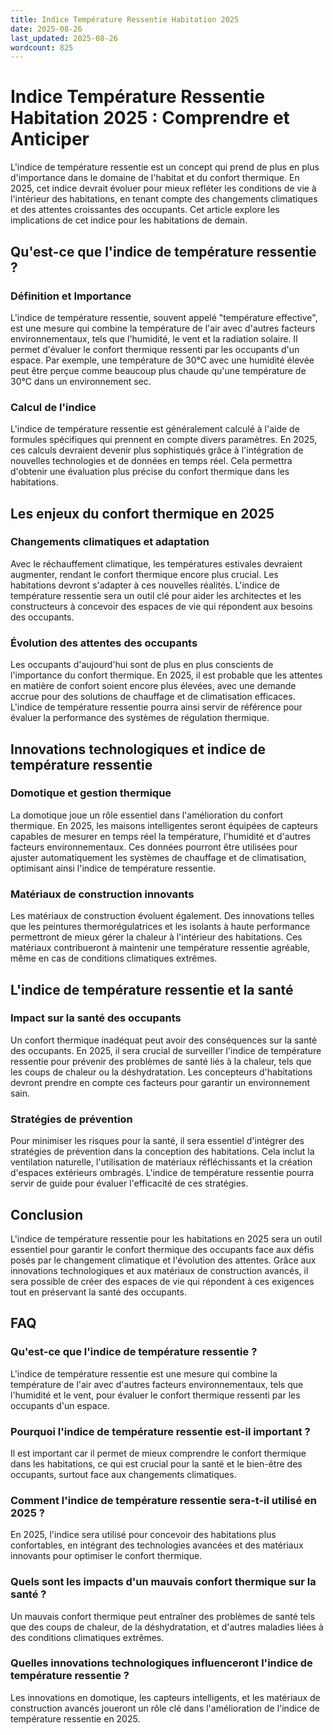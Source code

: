 ```yaml
---
title: Indice Température Ressentie Habitation 2025
date: 2025-08-26
last_updated: 2025-08-26
wordcount: 825
---
```


# Indice Température Ressentie Habitation 2025 : Comprendre et Anticiper

L'indice de température ressentie est un concept qui prend de plus en plus d'importance dans le domaine de l'habitat et du confort thermique. En 2025, cet indice devrait évoluer pour mieux refléter les conditions de vie à l'intérieur des habitations, en tenant compte des changements climatiques et des attentes croissantes des occupants. Cet article explore les implications de cet indice pour les habitations de demain.

## Qu'est-ce que l'indice de température ressentie ?

### Définition et Importance

L'indice de température ressentie, souvent appelé "température effective", est une mesure qui combine la température de l'air avec d'autres facteurs environnementaux, tels que l'humidité, le vent et la radiation solaire. Il permet d'évaluer le confort thermique ressenti par les occupants d'un espace. Par exemple, une température de 30°C avec une humidité élevée peut être perçue comme beaucoup plus chaude qu'une température de 30°C dans un environnement sec.

### Calcul de l'indice

L'indice de température ressentie est généralement calculé à l'aide de formules spécifiques qui prennent en compte divers paramètres. En 2025, ces calculs devraient devenir plus sophistiqués grâce à l'intégration de nouvelles technologies et de données en temps réel. Cela permettra d'obtenir une évaluation plus précise du confort thermique dans les habitations.

## Les enjeux du confort thermique en 2025

### Changements climatiques et adaptation

Avec le réchauffement climatique, les températures estivales devraient augmenter, rendant le confort thermique encore plus crucial. Les habitations devront s'adapter à ces nouvelles réalités. L'indice de température ressentie sera un outil clé pour aider les architectes et les constructeurs à concevoir des espaces de vie qui répondent aux besoins des occupants.

### Évolution des attentes des occupants

Les occupants d'aujourd'hui sont de plus en plus conscients de l'importance du confort thermique. En 2025, il est probable que les attentes en matière de confort soient encore plus élevées, avec une demande accrue pour des solutions de chauffage et de climatisation efficaces. L'indice de température ressentie pourra ainsi servir de référence pour évaluer la performance des systèmes de régulation thermique.

## Innovations technologiques et indice de température ressentie

### Domotique et gestion thermique

La domotique joue un rôle essentiel dans l'amélioration du confort thermique. En 2025, les maisons intelligentes seront équipées de capteurs capables de mesurer en temps réel la température, l'humidité et d'autres facteurs environnementaux. Ces données pourront être utilisées pour ajuster automatiquement les systèmes de chauffage et de climatisation, optimisant ainsi l'indice de température ressentie.

### Matériaux de construction innovants

Les matériaux de construction évoluent également. Des innovations telles que les peintures thermorégulatrices et les isolants à haute performance permettront de mieux gérer la chaleur à l'intérieur des habitations. Ces matériaux contribueront à maintenir une température ressentie agréable, même en cas de conditions climatiques extrêmes.

## L'indice de température ressentie et la santé

### Impact sur la santé des occupants

Un confort thermique inadéquat peut avoir des conséquences sur la santé des occupants. En 2025, il sera crucial de surveiller l'indice de température ressentie pour prévenir des problèmes de santé liés à la chaleur, tels que les coups de chaleur ou la déshydratation. Les concepteurs d'habitations devront prendre en compte ces facteurs pour garantir un environnement sain.

### Stratégies de prévention

Pour minimiser les risques pour la santé, il sera essentiel d'intégrer des stratégies de prévention dans la conception des habitations. Cela inclut la ventilation naturelle, l'utilisation de matériaux réfléchissants et la création d'espaces extérieurs ombragés. L'indice de température ressentie pourra servir de guide pour évaluer l'efficacité de ces stratégies.

## Conclusion

L'indice de température ressentie pour les habitations en 2025 sera un outil essentiel pour garantir le confort thermique des occupants face aux défis posés par le changement climatique et l'évolution des attentes. Grâce aux innovations technologiques et aux matériaux de construction avancés, il sera possible de créer des espaces de vie qui répondent à ces exigences tout en préservant la santé des occupants.

## FAQ

### Qu'est-ce que l'indice de température ressentie ?

L'indice de température ressentie est une mesure qui combine la température de l'air avec d'autres facteurs environnementaux, tels que l'humidité et le vent, pour évaluer le confort thermique ressenti par les occupants d'un espace.

### Pourquoi l'indice de température ressentie est-il important ?

Il est important car il permet de mieux comprendre le confort thermique dans les habitations, ce qui est crucial pour la santé et le bien-être des occupants, surtout face aux changements climatiques.

### Comment l'indice de température ressentie sera-t-il utilisé en 2025 ?

En 2025, l'indice sera utilisé pour concevoir des habitations plus confortables, en intégrant des technologies avancées et des matériaux innovants pour optimiser le confort thermique.

### Quels sont les impacts d'un mauvais confort thermique sur la santé ?

Un mauvais confort thermique peut entraîner des problèmes de santé tels que des coups de chaleur, de la déshydratation, et d'autres maladies liées à des conditions climatiques extrêmes.

### Quelles innovations technologiques influenceront l'indice de température ressentie ?

Les innovations en domotique, les capteurs intelligents, et les matériaux de construction avancés joueront un rôle clé dans l'amélioration de l'indice de température ressentie en 2025.